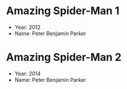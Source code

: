 # Amazing Spider-Man 1
- Year: 2012
- Name: Peter Benjamin Parker

# Amazing Spider-Man 2
- Year: 2014
- Name: Peter Benjamin Parker
 
